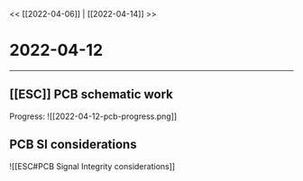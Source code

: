 
<< [[2022-04-06]] | [[2022-04-14]] >>
# 2022-04-12
---

## [[ESC]] PCB schematic work
Progress:
![[2022-04-12-pcb-progress.png]]

## PCB SI considerations
![[ESC#PCB Signal Integrity considerations]]

